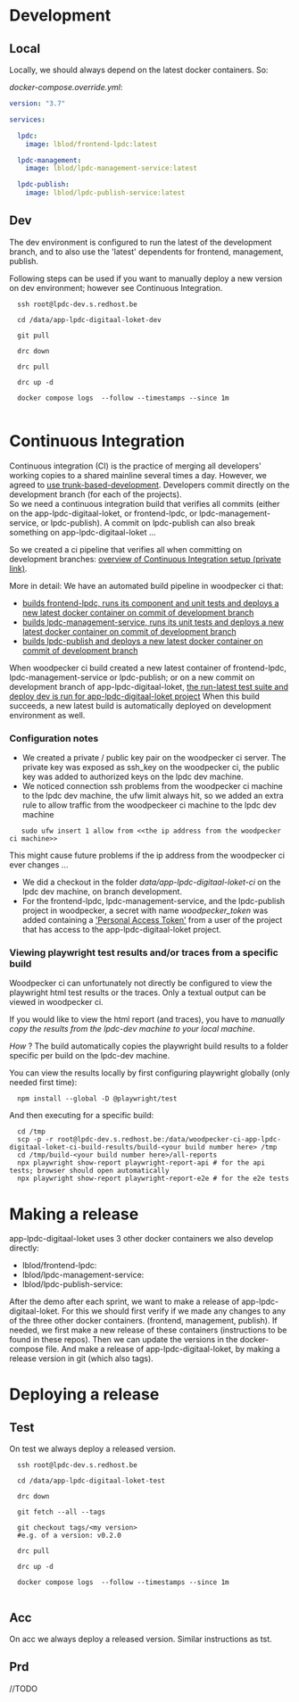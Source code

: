 # Development

## Local

Locally, we should always depend on the latest docker containers. So:

_docker-compose.override.yml_:
```yml
version: "3.7"

services:

  lpdc:
    image: lblod/frontend-lpdc:latest

  lpdc-management:
    image: lblod/lpdc-management-service:latest

  lpdc-publish:
    image: lblod/lpdc-publish-service:latest
```

## Dev

The dev environment is configured to run the latest of the development branch, and to also use the 'latest' dependents for frontend, management, publish.

Following steps can be used if you want to manually deploy a new version on dev environment; however see Continuous Integration.

```shell
  ssh root@lpdc-dev.s.redhost.be

  cd /data/app-lpdc-digitaal-loket-dev

  git pull

  drc down
  
  drc pull

  drc up -d

  docker compose logs  --follow --timestamps --since 1m
 
```

# Continuous Integration

Continuous integration (CI) is the practice of merging all developers' working copies to a shared mainline several times a day. 
However, we agreed to [use trunk-based-development](./adr/0002-trunk-based-development.md). Developers commit directly on the development branch (for each of the projects).  
So we need a continuous integration build that verifies all commits (either on the app-lpdc-digitaal-loket, or frontend-lpdc, or lpdc-management-service, or lpdc-publish). A commit on lpdc-publish can also break something on app-lpdc-digitaal-loket ...

So we created a ci pipeline that verifies all when committing on development branches: [overview of Continuous Integration setup (private link)](https://miro.com/app/board/uXjVPrXQm7w=/?moveToWidget=3458764562721514615&cot=14). 

More in detail:
We have an automated build pipeline in woodpecker ci that:
- [builds frontend-lpdc, runs its component and unit tests and deploys a new latest docker container on commit of development branch](https://build.redpencil.io/repos/2368)
- [builds lpdc-management-service, runs its unit tests and deploys a new latest docker container on commit of development branch](https://build.redpencil.io/repos/2378)
- [builds lpdc-publish and deploys a new latest docker container on commit of development branch](https://build.redpencil.io/repos/2379)

When woodpecker ci build created a new latest container of frontend-lpdc, lpdc-management-service or lpdc-publish; or on a new commit on development branch of app-lpdc-digitaal-loket, [the run-latest test suite and deploy dev is run for app-lpdc-digitaal-loket project](https://build.redpencil.io/repos/2382)
When this build succeeds, a new latest build is automatically deployed on development environment as well.

### Configuration notes
- We created a private / public key pair on the woodpecker ci server. The private key was exposed as ssh_key on the woodpecker ci, the public key was added to authorized keys on the lpdc dev machine.
- We noticed connection ssh problems from the woodpecker ci machine to the lpdc dev machine, the ufw limit always hit, so we added an extra rule to allow traffic from the woodpeckeer ci machine to the lpdc dev machine 
```shell
   sudo ufw insert 1 allow from <<the ip address from the woodpecker ci machine>>
```
  This might cause future problems if the ip address from the woodpecker ci ever changes ... 
- We did a checkout in the folder _data/app-lpdc-digitaal-loket-ci_ on the lpdc dev machine, on branch development.
- For the frontend-lpdc, lpdc-management-service, and the lpdc-publish project in woodpecker, a secret with name _woodpecker_token_ was added containing a ['Personal Access Token'](https://build.redpencil.io/user) from a user of the project that has access to the app-lpdc-digitaal-loket project.

### Viewing playwright test results and/or traces from a specific build

Woodpecker ci can unfortunately not directly be configured to view the playwright html test results or the traces. Only a textual output can be viewed in woodpecker ci. 

If you would like to view the html report (and traces), you have to _manually copy the results from the lpdc-dev machine to your local machine_.

_How_ ? The build automatically copies the playwright build results to a folder specific per build on the lpdc-dev machine.

You can view the results locally by first configuring playwright globally (only needed first time):
```shell
  npm install --global -D @playwright/test
```

And then executing for a specific build:
```shell
  cd /tmp
  scp -p -r root@lpdc-dev.s.redhost.be:/data/woodpecker-ci-app-lpdc-digitaal-loket-ci-build-results/build-<your build number here> /tmp
  cd /tmp/build-<your build number here>/all-reports
  npx playwright show-report playwright-report-api # for the api tests; browser should open automatically
  npx playwright show-report playwright-report-e2e # for the e2e tests
```

# Making a release

app-lpdc-digitaal-loket uses 3 other docker containers we also develop directly: 
- lblod/frontend-lpdc:<version>
- lblod/lpdc-management-service:<version>
- lblod/lpdc-publish-service:<version>

After the demo after each sprint, we want to make a release of app-lpdc-digitaal-loket. For this we should first verify if we made any changes to any of the three other docker containers. (frontend, management, publish).
If needed, we first make a new release of these containers (instructions to be found in these repos). Then we can update the versions in the docker-compose file. And make a release of app-lpdc-digitaal-loket, by making a release version in git (which also tags).

# Deploying a release

## Test

On test we always deploy a released version.

```shell
  ssh root@lpdc-dev.s.redhost.be

  cd /data/app-lpdc-digitaal-loket-test
  
  drc down

  git fetch --all --tags

  git checkout tags/<my version>
  #e.g. of a version: v0.2.0 
  
  drc pull

  drc up -d

  docker compose logs  --follow --timestamps --since 1m
 
```

## Acc

On acc we always deploy a released version. Similar instructions as tst.

## Prd

//TODO 